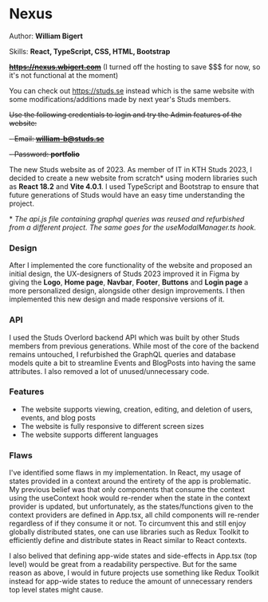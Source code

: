 # Nexus
Author: **William Bigert**

Skills: **React, TypeScript, CSS, HTML, Bootstrap**

**~~<https://nexus.wbigert.com>~~** (I turned off the hosting to save $$$ for now, so it's not functional at the moment)

You can check out <https://studs.se> instead which is the same website with some modifications/additions made by next year's Studs members.

~~Use the following credentials to login and try the Admin features of the website:~~

~~- Email: **william-b@studs.se**~~

~~- Password: **portfolio**~~

The new Studs website as of 2023. As member of IT in KTH Studs 2023, I decided to create a new website from scratch\* using modern libraries such as **React 18.2** and **Vite 4.0.1**. I used TypeScript and Bootstrap to ensure that future generations of Studs would have an easy time understanding the project.

\* *The api.js file containing graphql queries was reused and refurbished from a different project. The same goes for the useModalManager.ts hook.*

### Design
After I implemented the core functionality of the website and proposed an initial design, the UX-designers of Studs 2023 improved it in Figma by giving the **Logo**, **Home page**, **Navbar**, **Footer**, **Buttons** and **Login page** a more personalized design, alongside other design improvements. I then implemented this new design and made responsive versions of it.

### API
I used the Studs Overlord backend API which was built by other Studs members from previous generations. While most of the core of the backend remains untouched, I refurbished the GraphQL queries and database models quite a bit to streamline Events and BlogPosts into having the same attributes. I also removed a lot of unused/unnecessary code.

### Features
- The website supports viewing, creation, editing, and deletion of users, events, and blog posts
- The website is fully responsive to different screen sizes
- The website supports different languages

### Flaws
I've identified some flaws in my implementation. In React, my usage of states provided in a context around the entirety of the app is problematic. My previous belief was that only components that consume the context using the useContext hook would re-render when the state in the context provider is updated, but unfortunately, as the states/functions given to the context providers are defined in App.tsx, all child components will re-render regardless of if they consume it or not. To circumvent this and still enjoy globally distributed states, one can use libraries such as Redux Toolkit to efficiently define and distribute states in React similar to React contexts.

I also belived that defining app-wide states and side-effects in App.tsx (top level) would be great from a readability perspective. But for the same reason as above, I would in future projects use something like Redux Toolkit instead for app-wide states to reduce the amount of unnecessary renders top level states might cause.

